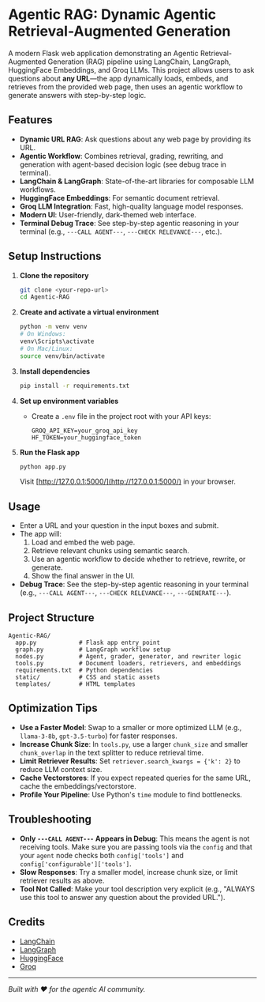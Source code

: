 # Agentic RAG: Dynamic Agentic Retrieval-Augmented Generation

A modern Flask web application demonstrating an Agentic Retrieval-Augmented Generation (RAG) pipeline using LangChain, LangGraph, HuggingFace Embeddings, and Groq LLMs. This project allows users to ask questions about **any URL**—the app dynamically loads, embeds, and retrieves from the provided web page, then uses an agentic workflow to generate answers with step-by-step logic.

## Features
- **Dynamic URL RAG**: Ask questions about any web page by providing its URL.
- **Agentic Workflow**: Combines retrieval, grading, rewriting, and generation with agent-based decision logic (see debug trace in terminal).
- **LangChain & LangGraph**: State-of-the-art libraries for composable LLM workflows.
- **HuggingFace Embeddings**: For semantic document retrieval.
- **Groq LLM Integration**: Fast, high-quality language model responses.
- **Modern UI**: User-friendly, dark-themed web interface.
- **Terminal Debug Trace**: See step-by-step agentic reasoning in your terminal (e.g., `---CALL AGENT---`, `---CHECK RELEVANCE---`, etc.).

## Setup Instructions

1. **Clone the repository**
   ```bash
   git clone <your-repo-url>
   cd Agentic-RAG
   ```

2. **Create and activate a virtual environment**
   ```bash
   python -m venv venv
   # On Windows:
   venv\Scripts\activate
   # On Mac/Linux:
   source venv/bin/activate
   ```

3. **Install dependencies**
   ```bash
   pip install -r requirements.txt
   ```

4. **Set up environment variables**
   - Create a `.env` file in the project root with your API keys:
     ```env
     GROQ_API_KEY=your_groq_api_key
     HF_TOKEN=your_huggingface_token
     ```

5. **Run the Flask app**
   ```bash
   python app.py
   ```
   Visit [http://127.0.0.1:5000/](http://127.0.0.1:5000/) in your browser.

## Usage
- Enter a URL and your question in the input boxes and submit.
- The app will:
  1. Load and embed the web page.
  2. Retrieve relevant chunks using semantic search.
  3. Use an agentic workflow to decide whether to retrieve, rewrite, or generate.
  4. Show the final answer in the UI.
- **Debug Trace**: See the step-by-step agentic reasoning in your terminal (e.g., `---CALL AGENT---`, `---CHECK RELEVANCE---`, `---GENERATE---`).

## Project Structure
```
Agentic-RAG/
  app.py            # Flask app entry point
  graph.py          # LangGraph workflow setup
  nodes.py          # Agent, grader, generator, and rewriter logic
  tools.py          # Document loaders, retrievers, and embeddings
  requirements.txt  # Python dependencies
  static/           # CSS and static assets
  templates/        # HTML templates
```

## Optimization Tips
- **Use a Faster Model**: Swap to a smaller or more optimized LLM (e.g., `llama-3-8b`, `gpt-3.5-turbo`) for faster responses.
- **Increase Chunk Size**: In `tools.py`, use a larger `chunk_size` and smaller `chunk_overlap` in the text splitter to reduce retrieval time.
- **Limit Retriever Results**: Set `retriever.search_kwargs = {'k': 2}` to reduce LLM context size.
- **Cache Vectorstores**: If you expect repeated queries for the same URL, cache the embeddings/vectorstore.
- **Profile Your Pipeline**: Use Python's `time` module to find bottlenecks.

## Troubleshooting
- **Only `---CALL AGENT---` Appears in Debug**: This means the agent is not receiving tools. Make sure you are passing tools via the `config` and that your `agent` node checks both `config['tools']` and `config['configurable']['tools']`.
- **Slow Responses**: Try a smaller model, increase chunk size, or limit retriever results as above.
- **Tool Not Called**: Make your tool description very explicit (e.g., "ALWAYS use this tool to answer any question about the provided URL.").

## Credits
- [LangChain](https://python.langchain.com/)
- [LangGraph](https://langchain-ai.github.io/langgraph/)
- [HuggingFace](https://huggingface.co/)
- [Groq](https://groq.com/)

---
*Built with ❤️ for the agentic AI community.* 
